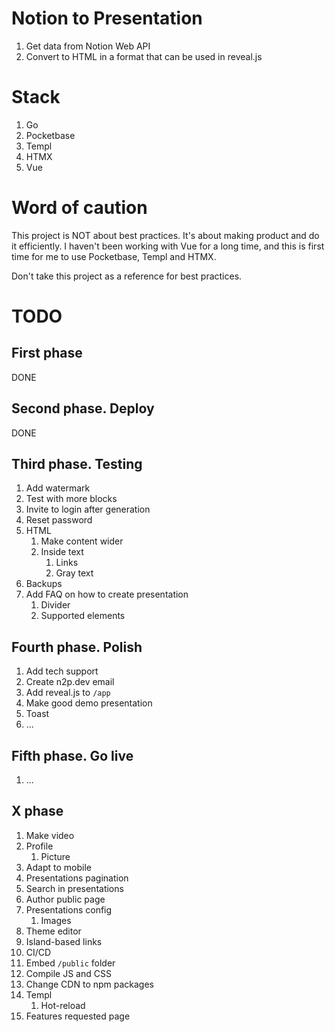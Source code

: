 # Notion to Presentation

1. Get data from Notion Web API
1. Convert to HTML in a format that can be used in reveal.js

# Stack

1. Go
1. Pocketbase
1. Templ
1. HTMX
1. Vue

# Word of caution

This project is NOT about best practices. It's about making product
and do it efficiently. I haven't been working with Vue for a long time,
and this is first time for me to use Pocketbase, Templ and HTMX.

Don't take this project as a reference for best practices.

# TODO

## First phase

DONE

## Second phase. Deploy

DONE

## Third phase. Testing

1. Add watermark
1. Test with more blocks
1. Invite to login after generation
1. Reset password
1. HTML
    1. Make content wider
    1. Inside text
        1. Links
        1. Gray text
1. Backups
1. Add FAQ on how to create presentation
    1. Divider
    1. Supported elements

## Fourth phase. Polish

1. Add tech support
1. Create n2p.dev email
1. Add reveal.js to `/app`
1. Make good demo presentation
1. Toast
1. ...

## Fifth phase. Go live

1. ...

## X phase

1. Make video
1. Profile
    1. Picture
1. Adapt to mobile
1. Presentations pagination
1. Search in presentations
1. Author public page
1. Presentations config
    1. Images
1. Theme editor
1. Island-based links
1. CI/CD
1. Embed `/public` folder
1. Compile JS and CSS
1. Change CDN to npm packages
1. Templ
    1. Hot-reload
1. Features requested page